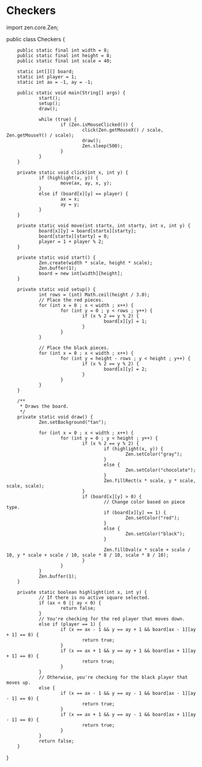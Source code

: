 # Checkers
import zen.core.Zen;
 
 
public class Checkers {
 
        public static final int width = 8;
        public static final int height = 8;
        public static final int scale = 40;
       
        static int[][] board;
        static int player = 1;
        static int ax = -1, ay = -1;
       
        public static void main(String[] args) {
                start();
                setup();
                draw();
               
                while (true) {
                        if (Zen.isMouseClicked()) {
                                click(Zen.getMouseX() / scale, Zen.getMouseY() / scale);
                                draw();
                                Zen.sleep(500);
                        }
                }
        }
       
        private static void click(int x, int y) {
                if (highlight(x, y)) {
                        move(ax, ay, x, y);
                }
                else if (board[x][y] == player) {
                        ax = x;
                        ay = y;
                }
        }
 
        private static void move(int startx, int starty, int x, int y) {
                board[x][y] = board[startx][starty];
                board[startx][starty] = 0;
                player = 1 + player % 2;
        }
 
        private static void start() {
                Zen.create(width * scale, height * scale);
                Zen.buffer(1);
                board = new int[width][height];
        }
       
        private static void setup() {
                int rows = (int) Math.ceil(height / 3.0);
                // Place the red pieces.
                for (int x = 0 ; x < width ; x++) {
                        for (int y = 0 ; y < rows ; y++) {
                                if (x % 2 == y % 2) {
                                        board[x][y] = 1;
                                }
                        }
                }
               
                // Place the black pieces.
                for (int x = 0 ; x < width ; x++) {
                        for (int y = height - rows ; y < height ; y++) {
                                if (x % 2 == y % 2) {
                                        board[x][y] = 2;
                                }
                        }
                }
        }
       
        /**
         * Draws the board.
         */
        private static void draw() {
                Zen.setBackground("tan");
               
                for (int x = 0 ; x < width ; x++) {
                        for (int y = 0 ; y < height ; y++) {
                                if (x % 2 == y % 2) {
                                        if (highlight(x, y)) {
                                                Zen.setColor("gray");
                                        }
                                        else {
                                                Zen.setColor("chocolate");
                                        }
                                        Zen.fillRect(x * scale, y * scale, scale, scale);
                                }
                                if (board[x][y] > 0) {
                                        // Change color based on piece type.
                                        if (board[x][y] == 1) {
                                                Zen.setColor("red");
                                        }
                                        else {
                                                Zen.setColor("black");
                                        }
                                       
                                        Zen.fillOval(x * scale + scale / 10, y * scale + scale / 10, scale * 8 / 10, scale * 8 / 10);
                                }
                        }
                }
                Zen.buffer(1);
        }
 
        private static boolean highlight(int x, int y) {
                // If there is no active square selected.
                if (ax < 0 || ay < 0) {
                        return false;
                }
                // You're checking for the red player that moves down.
                else if (player == 1) {
                        if (x == ax - 1 && y == ay + 1 && board[ax - 1][ay + 1] == 0) {
                                return true;
                        }
                        if (x == ax + 1 && y == ay + 1 && board[ax + 1][ay + 1] == 0) {
                                return true;
                        }
                }
                // Otherwise, you're checking for the black player that moves up.
                else {
                        if (x == ax - 1 && y == ay - 1 && board[ax - 1][ay - 1] == 0) {
                                return true;
                        }
                        if (x == ax + 1 && y == ay - 1 && board[ax + 1][ay - 1] == 0) {
                                return true;
                        }
                }
                return false;
        }
 
}

